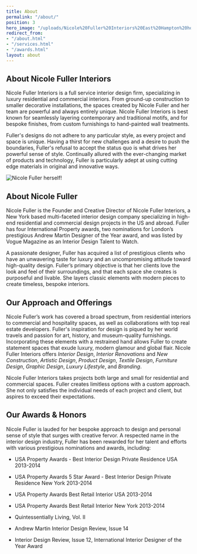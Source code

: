 ```yaml
---
title: About
permalink: "/about/"
position: 3
hero_image: "/uploads/Nicole%20Fuller%20Interiors%20East%20Hampton%20home%20new%20york%20interior%20designer%202-407763.jpg"
redirect_from:
- "/about.html"
- "/services.html"
- "/awards.html"
layout: about
---
```


## About Nicole Fuller Interiors

Nicole Fuller Interiors is a full service interior design firm, specializing in luxury residential and commercial interiors. From ground-up construction to smaller decorative installations, the spaces created by Nicole Fuller and her team are powerful and always entirely unique. Nicole Fuller Interiors is best known for seamlessly layering contemporary and traditional motifs, and for bespoke finishes, from custom furnishings to hand-painted wall treatments.

Fuller's designs do not adhere to any particular style, as every project and space is unique. Having a thirst for new challenges and a desire to push the boundaries, Fuller's refusal to accept the status quo is what drives her powerful sense of style. Continually allured with the ever-changing market of products and technology, Fuller is particularly adept at using cutting edge materials in original and innovative ways.

![Nicole Fuller herself!](/uploads/about-nicole-photo.png)

## About Nicole Fuller

Nicole Fuller is the Founder and Creative Director of Nicole Fuller Interiors, a New York based multi-faceted interior design company specializing in high-end residential and commercial design projects in the US and abroad.  Fuller has four International Property awards, two nominations for London’s prestigious Andrew Martin Designer of the Year award, and was listed by Vogue Magazine as an Interior Design Talent to Watch.

A passionate designer, Fuller has acquired a list of prestigious clients who have an unwavering taste for luxury and an uncompromising attitude toward high-quality design. Fuller’s primary objective is that her clients love the look and feel of their surroundings, and that each space she creates is purposeful and livable. She layers classic elements with modern pieces to create timeless, bespoke interiors.

## Our Approach and Offerings

Nicole Fuller’s work has covered a broad spectrum, from residential interiors to commercial and hospitality spaces, as well as collaborations with top real estate developers. Fuller's inspiration for design is piqued by her world travels and passion for art, history, and museum-quality furnishings. Incorporating these elements with a restrained hand allows Fuller to create statement spaces that exude luxury, modern glamour and global flair. Nicole Fuller Interiors offers *Interior Design*, *Interior Renovations* and *New Construction*, *Artistic Design*, *Product Design*, *Textile Design*, *Furniture Design*, *Graphic Design*, *Luxury Lifestyle*, and *Branding*.

Nicole Fuller Interiors takes projects both large and small for residential and commercial spaces. Fuller creates limitless options with a custom approach. She not only satisfies the individual needs of each project and client, but aspires to exceed their expectations.

## Our Awards & Honors

Nicole Fuller is lauded for her bespoke approach to design and personal  sense of style that surges with creative fervor. A respected name in the interior design industry, Fuller has been rewarded for her talent and efforts with various prestigious nominations and awards, including:

* USA Property Awards - Best Interior Design Private Residence USA 2013-2014

* USA Property Awards 5 Star Award - Best Interior Design Private Residence New York 2013-2014

* USA Property Awards Best Retail Interior USA 2013-2014

* USA Property Awards Best Retail Interior New York 2013-2014

* Quintessentially Living, Vol. II

* Andrew Martin Interior Design Review, Issue 14

* Interior Design Review, Issue 12, International Interior Designer of the Year Award